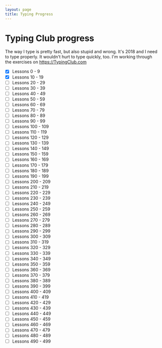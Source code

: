 ```yaml
---
layout: page
title: Typing Progress
---
```

# Typing Club progress
The way I type is pretty fast, but also stupid and wrong. It's 2018 and I need to type properly. It wouldn't hurt to type quickly, too. I'm working through the exercises on <https://TypingClub.com>

- [x] Lessons 0 - 9
- [x] Lessons 10 - 19
- [ ] Lessons 20 - 29
- [ ] Lessons 30 - 39
- [ ] Lessons 40 - 49
- [ ] Lessons 50 - 59
- [ ] Lessons 60 - 69
- [ ] Lessons 70 - 79
- [ ] Lessons 80 - 89
- [ ] Lessons 90 - 99
- [ ] Lessons 100 - 109
- [ ] Lessons 110 - 119
- [ ] Lessons 120 - 129
- [ ] Lessons 130 - 139
- [ ] Lessons 140 - 149
- [ ] Lessons 150 - 159
- [ ] Lessons 160 - 169
- [ ] Lessons 170 - 179
- [ ] Lessons 180 - 189
- [ ] Lessons 190 - 199
- [ ] Lessons 200 - 209
- [ ] Lessons 210 - 219
- [ ] Lessons 220 - 229
- [ ] Lessons 230 - 239
- [ ] Lessons 240 - 249
- [ ] Lessons 250 - 259
- [ ] Lessons 260 - 269
- [ ] Lessons 270 - 279
- [ ] Lessons 280 - 289
- [ ] Lessons 290 - 299
- [ ] Lessons 300 - 309
- [ ] Lessons 310 - 319
- [ ] Lessons 320 - 329
- [ ] Lessons 330 - 339
- [ ] Lessons 340 - 349
- [ ] Lessons 350 - 359
- [ ] Lessons 360 - 369
- [ ] Lessons 370 - 379
- [ ] Lessons 380 - 389
- [ ] Lessons 390 - 399
- [ ] Lessons 400 - 409
- [ ] Lessons 410 - 419
- [ ] Lessons 420 - 429
- [ ] Lessons 430 - 439
- [ ] Lessons 440 - 449
- [ ] Lessons 450 - 459
- [ ] Lessons 460 - 469
- [ ] Lessons 470 - 479
- [ ] Lessons 480 - 489
- [ ] Lessons 490 - 499
